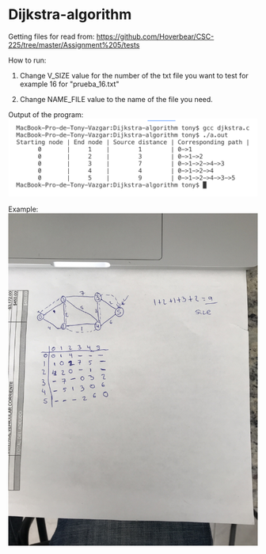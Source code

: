 # Dijkstra-algorithm

Getting files for read from: https://github.com/Hoverbear/CSC-225/tree/master/Assignment%205/tests

How to run:
1. Change V_SIZE value for the number of the txt file you want to test for example 16 for "prueba_16.txt"

2. Change NAME_FILE value to the name of the file you need.

Output of the program:
![alt text](https://github.com/tonyvazgar/Dijkstra-algorithm/blob/master/output.png?raw=true)

Example:
![alt text](https://github.com/tonyvazgar/Dijkstra-algorithm/blob/master/example%20working.jpeg?raw=true)


